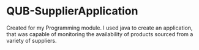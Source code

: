 # QUB-SupplierApplication
Created for my Programming module. I used java to create an application, that was capable of monitoring the availability of products sourced from a variety of suppliers.
